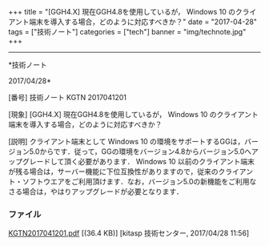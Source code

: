 ﻿+++
title = "[GGH4.X] 現在GGH4.8を使用しているが， Windows 10 のクライアント端末を導入する場合，どのように対応すべきか？"
date = "2017-04-28"
tags = ["技術ノート"]
categories = ["tech"]
banner = "img/technote.jpg"
+++

-----------------------------------------------------------------------------------------------------------------------------

*技術ノート

2017/04/28*


[番号]
技術ノート KGTN 2017041201

[現象]
[GGH4.X] 現在GGH4.8を使用しているが， Windows 10
のクライアント端末を導入する場合，どのように対応すべきか？

[説明]
クライアント端末として Windows 10
の環境をサポートするGGは，バージョン5.0からです．従って，GGの環境をバージョン4.8からバージョン5.0へアップグレードして頂く必要があります．
Windows 10
以前のクライアント端末が残る場合は，サーバー機能に下位互換性がありますので，従来のクライアント・ソフトウエアをご利用頂けます．なお，バージョン5.0の新機能をご利用なさる場合は，やはりアップグレードが必要となります．


### ファイル

 
 


[KGTN2017041201.pdf](http://techreport.kitasp.net/attachments/download/3493/KGTN2017041201.pdf)
 [(36.4 KB)] [kitasp 技術センター, 2017/04/28
11:56]


 


 

